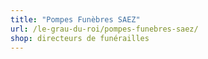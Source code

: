 ```yaml
---
title: "Pompes Funèbres SAEZ"
url: /le-grau-du-roi/pompes-funebres-saez/
shop: directeurs de funérailles
---
```

